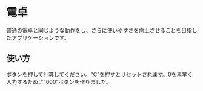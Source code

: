 電卓
====
普通の電卓と同じような動作をし、さらに使いやすさを向上させることを目指したアプリケーションです。

使い方
------
ボタンを押して計算してください。"C"を押すとリセットされます。0を素早く入力するために"000"ボタンを作りました。